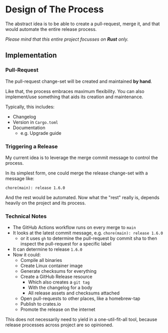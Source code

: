 # Design of The Process

The abstract idea is to be able to create a pull-request, merge it, and that would automate the entire release process.

_Please mind that this entire project focusses on **Rust** only._

## Implementation

### Pull-Request

The pull-request change-set will be created and maintained **by hand**.

Like that, the process embraces maximum flexibility. You can also implement/use something that aids its creation and maintenance.

Typically, this includes:

- Changelog
- Version in `Cargo.toml`
- Documentation
  - e.g. Upgrade guide

### Triggering a Release

My current idea is to leverage the merge commit message to control the process.

In its simplest form, one could merge the release change-set with a message like:

```
chore(main): release 1.6.0
```

And the rest would be automated. Now what the "rest" really is, depends heavily on the project and its process.

### Technical Notes

- The GitHub Actions workflow runs on every merge to `main`
- It looks at the latest commit message, e.g. `chore(main): release 1.6.0`
  - or it uses `gh` to determine the pull-request by commit sha
	  to then inspect the pull-request for a specific label
- It can determine to release `1.6.0`
- Now it could:
  - Compile all binaries
  - Create Linux container image
  - Generate checksums for everything
  - Create a GitHub Release resource
    - Which also creates a `git tag`
    - With the changelog for a body
    - All release assets and checksums attached
  - Open pull-requests to other places, like a homebrew-tap
  - Publish to crates.io
  - Promote the release on the internet

This does not necessarily need to yield in a one-util-fit-all tool, because release processes across project are so opinioned.
